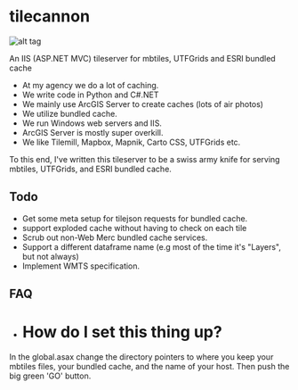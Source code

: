 tilecannon
==========

![alt tag](http://www.guerrillagis.net/tilecannon.png)

An IIS (ASP.NET MVC) tileserver for mbtiles, UTFGrids and ESRI bundled cache

* At my agency we do a lot of caching.
* We write code in Python and C#.NET
* We mainly use ArcGIS Server to create caches (lots of air photos)
* We utilize bundled cache.
* We run Windows web servers and IIS.
* ArcGIS Server is mostly super overkill.
* We like Tilemill, Mapbox, Mapnik, Carto CSS, UTFGrids etc.

To this end, I've written this tileserver to be a swiss army knife for serving 
 mbtiles, UTFGrids, and ESRI bundled cache.

Todo
----
* Get some meta setup for tilejson requests for bundled cache.
* support exploded cache without having to check on each tile
* Scrub out non-Web Merc bundled cache services.
* Support a different dataframe name (e.g most of the time it's "Layers", but not always)
* Implement WMTS specification.

FAQ
---

* # How do I set this thing up?

In the global.asax change the directory pointers to where you keep your mbtiles files, your bundled cache, and the name of your host. Then push the big green 'GO' button.
